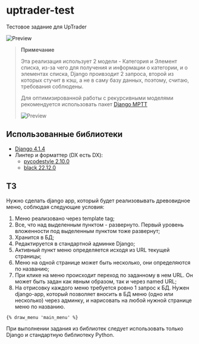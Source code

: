 # uptrader-test

Тестовое задание для UpTrader

![Preview](https://i.imgur.com/wgLYEKo.png)

> **Примечание**
>
> Эта реализация использует 2 модели - Категория и Элемент списка, из-за чего для получения и информации о категории, и о элементах списка, Django проивзодит 2 запроса, второй из которых стучит в кэш, а не в саму базу данных, поэтому, считаю, требования соблюдены.
>
> Для оптимизированной работы с рекурсивными моделями рекомендуется использовать пакет [Django MPTT](https://django-mptt.readthedocs.io/en/latest/)
>
> ![Preview](https://i.imgur.com/Pv1FU8U.jpg)

## Использованные библиотеки
* [Django 4.1.4](https://www.djangoproject.com/)
* Линтер и форматтер (DX есть DX):
  * [pycodestyle 2.10.0](https://github.com/PyCQA/pycodestyle)
  * [black 22.12.0](https://github.com/psf/black)

## ТЗ
Нужно сделать django арр, который будет реализовывать древовидное меню, соблюдая следующие условия:
1) Меню реализовано через template tag;
2) Все, что над выделенным пунктом - развернуто. Первый уровень вложенности под выделенным пунктом тоже развернут;
3) Хранится в БД;
4) Редактируется в стандартной админке Django;
5) Активный пункт меню определяется исходя из URL текущей страницы;
6) Меню на одной странице может быть несколько, они определяются по названию;
7) При клике на меню происходит переход по заданному в нем URL. Он может быть задан как явным образом, так и через named URL;
8) На отрисовку каждого меню требуется ровно 1 запрос к БД.
Нужен django-app, который позволяет вносить в БД меню (одно или несколько) через админку, и нарисовать на любой нужной странице меню по названию.

`{% draw_menu 'main_menu' %}`

При выполнении задания из библиотек следует использовать только Django и стандартную библиотеку Python.
